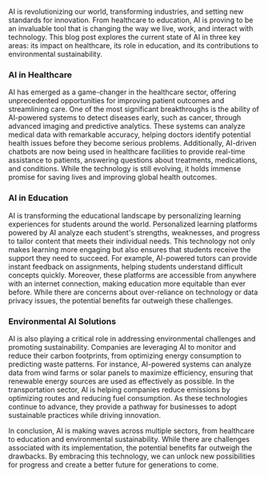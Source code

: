 AI is revolutionizing our world, transforming industries, and setting new standards for innovation. From healthcare to education, AI is proving to be an invaluable tool that is changing the way we live, work, and interact with technology. This blog post explores the current state of AI in three key areas: its impact on healthcare, its role in education, and its contributions to environmental sustainability.

### AI in Healthcare  
AI has emerged as a game-changer in the healthcare sector, offering unprecedented opportunities for improving patient outcomes and streamlining care. One of the most significant breakthroughs is the ability of AI-powered systems to detect diseases early, such as cancer, through advanced imaging and predictive analytics. These systems can analyze medical data with remarkable accuracy, helping doctors identify potential health issues before they become serious problems. Additionally, AI-driven chatbots are now being used in healthcare facilities to provide real-time assistance to patients, answering questions about treatments, medications, and conditions. While the technology is still evolving, it holds immense promise for saving lives and improving global health outcomes.

### AI in Education  
AI is transforming the educational landscape by personalizing learning experiences for students around the world. Personalized learning platforms powered by AI analyze each student's strengths, weaknesses, and progress to tailor content that meets their individual needs. This technology not only makes learning more engaging but also ensures that students receive the support they need to succeed. For example, AI-powered tutors can provide instant feedback on assignments, helping students understand difficult concepts quickly. Moreover, these platforms are accessible from anywhere with an internet connection, making education more equitable than ever before. While there are concerns about over-reliance on technology or data privacy issues, the potential benefits far outweigh these challenges.

### Environmental AI Solutions  
AI is also playing a critical role in addressing environmental challenges and promoting sustainability. Companies are leveraging AI to monitor and reduce their carbon footprints, from optimizing energy consumption to predicting waste patterns. For instance, AI-powered systems can analyze data from wind farms or solar panels to maximize efficiency, ensuring that renewable energy sources are used as effectively as possible. In the transportation sector, AI is helping companies reduce emissions by optimizing routes and reducing fuel consumption. As these technologies continue to advance, they provide a pathway for businesses to adopt sustainable practices while driving innovation.  

In conclusion, AI is making waves across multiple sectors, from healthcare to education and environmental sustainability. While there are challenges associated with its implementation, the potential benefits far outweigh the drawbacks. By embracing this technology, we can unlock new possibilities for progress and create a better future for generations to come.